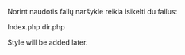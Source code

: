 Norint naudotis failų naršykle reikia isikelti du failus:

Index.php
dir.php

Style will be added later.
